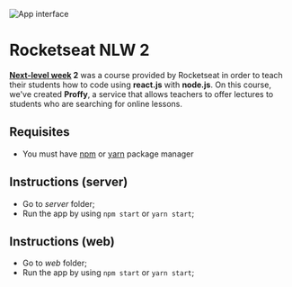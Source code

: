 ![App interface](https://i.imgur.com/YBOYWwF.jpg)

# Rocketseat NLW 2
**[Next-level week](https://nextlevelweek.com/) 2** was a course provided by Rocketseat in order to teach their students how to code using **react.js** with **node.js**. On this course, we've created **Proffy**, a service that allows teachers to offer lectures to students who are searching for online lessons.

## Requisites
- You must have [npm](https://nodejs.org/en/) or [yarn](https://yarnpkg.com/) package manager

## Instructions (server)
- Go to *server* folder;
- Run the app by using `npm start` or `yarn start`;

## Instructions (web)
- Go to *web* folder;
- Run the app by using `npm start` or `yarn start`;
